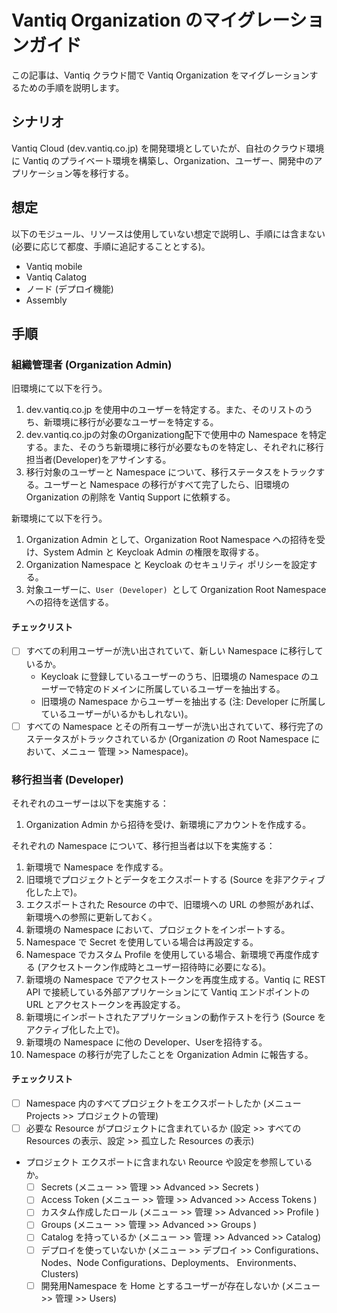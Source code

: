 # Vantiq Organization のマイグレーションガイド

この記事は、Vantiq クラウド間で Vantiq Organization をマイグレーションするための手順を説明します。

## シナリオ
Vantiq Cloud (dev.vantiq.co.jp) を開発環境としていたが、自社のクラウド環境に Vantiq のプライベート環境を構築し、Organization、ユーザー、開発中のアプリケーション等を移行する。

## 想定
以下のモジュール、リソースは使用していない想定で説明し、手順には含まない (必要に応じて都度、手順に追記することとする)。

- Vantiq mobile
- Vantiq Calatog
- ノード (デプロイ機能)  
- Assembly  

## 手順

### 組織管理者 (Organization Admin)

旧環境にて以下を行う。
1. dev.vantiq.co.jp を使用中のユーザーを特定する。また、そのリストのうち、新環境に移行が必要なユーザーを特定する。
1. dev.vantiq.co.jpの対象のOrganizationg配下で使用中の Namespace を特定する。また、そのうち新環境に移行が必要なものを特定し、それぞれに移行担当者(Developer)をアサインする。
1. 移行対象のユーザーと Namespace について、移行ステータスをトラックする。ユーザーと Namespace の移行がすべて完了したら、旧環境の Organization の削除を Vantiq Support に依頼する。

新環境にて以下を行う。
1. Organization Admin として、Organization Root Namespace への招待を受け、System Admin と Keycloak Admin の権限を取得する。    
1. Organization Namespace と Keycloak のセキュリティ ポリシーを設定する。
1. 対象ユーザーに、`User (Developer) `として Organization Root Namespace への招待を送信する。

#### チェックリスト
- [ ] すべての利用ユーザーが洗い出されていて、新しい Namespace に移行しているか。  
     - Keycloak に登録しているユーザーのうち、旧環境の Namespace のユーザーで特定のドメインに所属しているユーザーを抽出する。  
     - 旧環境の Namespace からユーザーを抽出する (注: Developer に所属しているユーザーがいるかもしれない)。  
- [ ] すべての Namespace とその所有ユーザーが洗い出されていて、移行完了のステータスがトラックされているか (Organization の Root Namespace において、メニュー 管理 >> Namespace)。

### 移行担当者 (Developer)

それぞれのユーザーは以下を実施する：
1. Organization Admin から招待を受け、新環境にアカウントを作成する。

それぞれの Namespace について、移行担当者は以下を実施する：
1. 新環境で Namespace を作成する。
1. 旧環境でプロジェクトとデータをエクスポートする (Source を非アクティブ化した上で)。
1. エクスポートされた Resource の中で、旧環境への URL の参照があれば、新環境への参照に更新しておく。
1. 新環境の Namespace において、プロジェクトをインポートする。
1. Namespace で Secret を使用している場合は再設定する。
1. Namespace でカスタム Profile を使用している場合、新環境で再度作成する (アクセストークン作成時とユーザー招待時に必要になる)。
1. 新環境の Namespace でアクセストークンを再度生成する。Vantiq に REST API で接続している外部アプリケーションにて Vantiq エンドポイントの URL とアクセストークンを再設定する。
1. 新環境にインポートされたアプリケーションの動作テストを行う (Source をアクティブ化した上で)。
1. 新環境の Namespace に他の Developer、Userを招待する。
1. Namespace の移行が完了したことを Organization Admin に報告する。

#### チェックリスト
- [ ] Namespace 内のすべてプロジェクトをエクスポートしたか (メニュー Projects >> プロジェクトの管理)
- [ ] 必要な Resource がプロジェクトに含まれているか (設定 >> すべての Resources の表示、設定 >> 孤立した Resources の表示)
- プロジェクト エクスポートに含まれない Reource や設定を参照しているか。
  - [ ] Secrets (メニュー >> 管理 >> Advanced >> Secrets )
  - [ ] Access Token (メニュー >> 管理 >> Advanced >> Access Tokens )
  - [ ] カスタム作成したロール (メニュー >> 管理 >> Advanced >> Profile )
  - [ ] Groups (メニュー >> 管理 >> Advanced >> Groups )
  - [ ] Catalog を持っているか (メニュー >> 管理 >> Advanced >> Catalog)
  - [ ] デプロイを使っていないか (メニュー >> デプロイ >> Configurations、Nodes、Node Configurations、Deployments、 Environments、Clusters)
  - [ ] 開発用Namespace を Home とするユーザーが存在しないか (メニュー >> 管理 >> Users)
